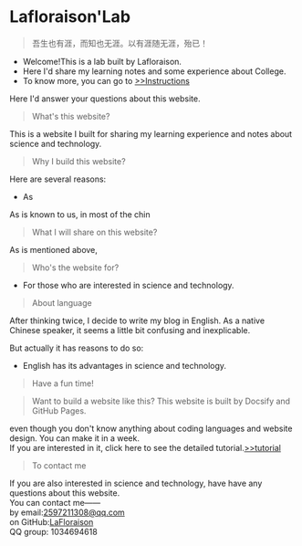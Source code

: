 # Lafloraison'Lab

> 吾生也有涯，而知也无涯。以有涯随无涯，殆已！

- Welcome!This is a lab built by Lafloraison.  
- Here I'd share my learning notes and some experience about College.  
- To know more, you can go to [>>Instructions](guide.md)


Here I'd answer your questions about this website.


> What's this website?  

This is a website I built for sharing my learning experience and notes about science and technology.



> Why I build this website?  

Here are several reasons:
- As



As is known to us, in most of the chin 


>What I will share on this website?  

As is mentioned above, 



>Who's the website for?

- For those who are interested in science and technology.


> About language  

After thinking twice, I decide to write my blog in English. As a native Chinese speaker, it seems a little bit confusing and inexplicable. 

But actually it has reasons to do so:
- English has its advantages in science and technology.  


> Have a fun time!

>Want to build a website like this?
This website is built by Docsify and GitHub Pages.

 even though you don't know anything about coding languages and website design.  You can make it in a week.  
 If you are interested in it, click here to see the detailed tutorial.[>>tutorial](05/README.md)



>To contact me

If you are also interested in science and technology,  have  have any questions about this website.  
You can contact me——  
by email:2597211308@qq.com  
on GitHub:[LaFloraison](https://github.com/LaFloraison)  
QQ group: 1034694618
